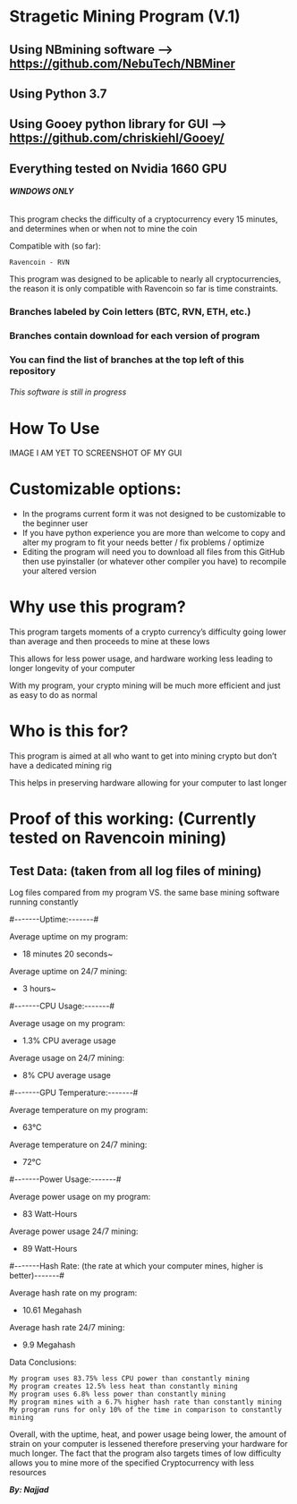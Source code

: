 # Stragetic Mining Program (V.1)

## Using NBmining software --> https://github.com/NebuTech/NBMiner
## Using Python 3.7
## Using Gooey python library for GUI --> https://github.com/chriskiehl/Gooey/
## Everything tested on Nvidia 1660 GPU


###### **WINDOWS ONLY**

This program checks the difficulty of a cryptocurrency every 15 minutes, and determines when or when not to mine the coin



Compatible with (so far):

```
Ravencoin - RVN
```

This program was designed to be aplicable to nearly all cryptocurrencies, the reason it is only compatible with Ravencoin so far is time constraints.

### Branches labeled by Coin letters (BTC, RVN, ETH, etc.)
### Branches contain download for each version of program
### You can find the list of branches at the top left of this repository

###### This software is still in progress


# How To Use

IMAGE I AM YET TO SCREENSHOT OF MY GUI

# Customizable options:

* In the programs current form it was not designed to be customizable to the beginner user
* If you have python experience you are more than welcome to copy and alter my program to fit your needs better / fix problems / optimize
* Editing the program will need you to download all files from this GitHub then use pyinstaller (or whatever other compiler you have) to recompile your altered version


# Why use this program?

This program targets moments of a crypto currency’s difficulty going lower than average and then proceeds to mine at these lows

This allows for less power usage, and hardware working less leading to longer longevity of your computer

With my program, your crypto mining will be much more efficient and just as easy to do as normal

# Who is this for?

This program is aimed at all who want to get into mining crypto but don’t have a dedicated mining rig

This helps in preserving hardware allowing for your computer to last longer

# Proof of this working: (Currently tested on Ravencoin mining)


## Test Data: (taken from all log files of mining) 
Log files compared from my program VS. the same base mining software running constantly

#-------Uptime:-------#

Average uptime on my program:
* 18 minutes 20 seconds~

Average uptime on 24/7 mining: 
* 3 hours~

#-------CPU Usage:-------#

Average usage on my program:
* 1.3% CPU average usage

Average usage on 24/7 mining:
* 8% CPU average usage

#-------GPU Temperature:-------#

Average temperature on my program:
* 63°C

Average temperature on 24/7 mining:
* 72°C

#-------Power Usage:-------#

Average power usage on my program:
* 83 Watt-Hours

Average power usage 24/7 mining:
* 89 Watt-Hours 

#-------Hash Rate: (the rate at which your computer mines, higher is better)-------#

Average hash rate on my program:
* 10.61 Megahash

Average hash rate 24/7 mining:
* 9.9 Megahash

Data Conclusions:
```
My program uses 83.75% less CPU power than constantly mining
My program creates 12.5% less heat than constantly mining
My program uses 6.8% less power than constantly mining
My program mines with a 6.7% higher hash rate than constantly mining
My program runs for only 10% of the time in comparison to constantly mining
```
Overall, with the uptime, heat, and power usage being lower, the amount of strain on your computer is lessened therefore preserving your hardware for much longer. The fact that the program also targets times of low difficulty allows you to mine more of the specified Cryptocurrency with less resources


***By: Najjad***
